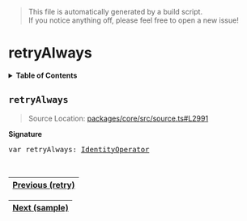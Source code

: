 > This file is automatically generated by a build script.<br>If you notice anything off, please feel free to open a new issue!

# retryAlways

<details><summary><b>Table of Contents</b></summary><br>

1. [<code>retryAlways</code>](#retryAlways)</details>

## <a name="retryAlways"></a><code>retryAlways</code>

> Source Location: [packages\/core\/src\/source.ts#L2991](..\/..\/packages\/core\/src\/source.ts#L2991)

<b>Signature</b>

<pre>var retryAlways: <a href="001-IdentityOperator.md#IdentityOperator">IdentityOperator</a></pre><br>

| [Previous \(retry\)](058-retry.md#readme) |
| --- |

<div align="right">

| [Next \(sample\)](060-sample.md#readme) |
| --- |
</div>
